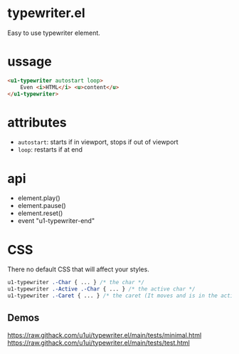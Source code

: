 # typewriter.el
Easy to use typewriter element.

# ussage

```html
<u1-typewriter autostart loop>
    Even <i>HTML</i> <u>content</u>
</u1-typewriter>
```

# attributes
- `autostart`: starts if in viewport, stops if out of viewport  
- `loop`: restarts if at end

# api
- element.play()
- element.pause()
- element.reset()
- event "u1-typewriter-end"

# CSS
There no default CSS that will affect your styles.

```css
u1-typewriter .-Char { ... } /* the char */
u1-typewriter .-Active .-Char { ... } /* the active char */
u1-typewriter .-Caret { ... } /* the caret (It moves and is in the active char element) */
```

## Demos
https://raw.githack.com/u1ui/typewriter.el/main/tests/minimal.html  
https://raw.githack.com/u1ui/typewriter.el/main/tests/test.html  

